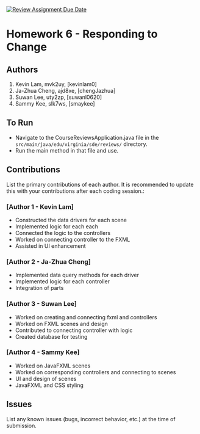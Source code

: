 [![Review Assignment Due Date](https://classroom.github.com/assets/deadline-readme-button-24ddc0f5d75046c5622901739e7c5dd533143b0c8e959d652212380cedb1ea36.svg)](https://classroom.github.com/a/DC1SF4uZ)
# Homework 6 - Responding to Change

## Authors
1) Kevin Lam, mvk2uy, [kevinlam0]
2) Ja-Zhua Cheng, ajd8xe, [chengJazhua]
3) Suwan Lee, uty2zp, [suwanl0620]
4) Sammy Kee, slk7ws, [smaykee]

## To Run

* Navigate to the CourseReviewsApplication.java file in the `src/main/java/edu/virginia/sde/reviews/` directory. 
* Run the main method in that file and use.

## Contributions

List the primary contributions of each author. It is recommended to update this with your contributions after each coding session.:

### [Author 1 - Kevin Lam]

* Constructed the data drivers for each scene
* Implemented logic for each each
* Connected the logic to the controllers
* Worked on connecting controller to the FXML
* Assisted in UI enhancement

### [Author 2 - Ja-Zhua Cheng]

* Implemented data query methods for each driver
* Implemented logic for each controller
* Integration of parts

### [Author 3 - Suwan Lee]

* Worked on creating and connecting fxml and controllers
* Worked on FXML scenes and design
* Contributed to connecting controller with logic
* Created database for testing

### [Author 4 - Sammy Kee]

* Worked on JavaFXML scenes
* Worked on corresponding controllers and connecting to scenes
* UI and design of scenes
* JavaFXML and CSS styling

## Issues

List any known issues (bugs, incorrect behavior, etc.) at the time of submission.
